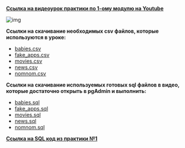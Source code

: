 [**Ссылка на видеоурок практики по 1-ому модулю на Youtube**](https://youtu.be/fPIbskdS4hc)

![img](https://github.com/Data-Learn/SQL-for-beginners/blob/main/SQL-101%20Modules/Module%201/Practice%20on%20Module%201/images/practice%201.png)

**Ccылки на скачивание необходимых csv файлов, которые используются в уроке:**<br>
 - [babies.csv](https://raw.githubusercontent.com/Data-Learn/SQL-for-beginners/main/SQL-101%20Modules/Module%201/Practice%20on%20Module%201/CSV%20%D1%84%D0%B0%D0%B9%D0%BB%D1%8B/babies.csv)
 - [fake_apps.csv](https://raw.githubusercontent.com/Data-Learn/SQL-for-beginners/main/SQL-101%20Modules/Module%201/Practice%20on%20Module%201/CSV%20%D1%84%D0%B0%D0%B9%D0%BB%D1%8B/fake_apps.csv)
 - [movies.csv](https://raw.githubusercontent.com/Data-Learn/SQL-for-beginners/main/SQL-101%20Modules/Module%201/Practice%20on%20Module%201/CSV%20%D1%84%D0%B0%D0%B9%D0%BB%D1%8B/movies.csv)
 - [news.csv](https://raw.githubusercontent.com/Data-Learn/SQL-for-beginners/main/SQL-101%20Modules/Module%201/Practice%20on%20Module%201/CSV%20%D1%84%D0%B0%D0%B9%D0%BB%D1%8B/news.csv)
 - [nomnom.csv](https://raw.githubusercontent.com/Data-Learn/SQL-for-beginners/main/SQL-101%20Modules/Module%201/Practice%20on%20Module%201/CSV%20%D1%84%D0%B0%D0%B9%D0%BB%D1%8B/nomnom.csv)

**Ccылки на скачивание используемых готовых sql файлов в видео, которые достаточно открыть в pgAdmin и выполнить:**
 - [babies.sql](https://raw.githubusercontent.com/Data-Learn/SQL-for-beginners/main/SQL-101%20Modules/Module%201/Practice%20on%20Module%201/SQL%20%D1%84%D0%B0%D0%B9%D0%BB%D1%8B/babies.sql)
 - [fake_apps.sql](https://raw.githubusercontent.com/Data-Learn/SQL-for-beginners/main/SQL-101%20Modules/Module%201/Practice%20on%20Module%201/SQL%20%D1%84%D0%B0%D0%B9%D0%BB%D1%8B/fake_apps.sql)
 - [movies.sql](https://raw.githubusercontent.com/Data-Learn/SQL-for-beginners/main/SQL-101%20Modules/Module%201/Practice%20on%20Module%201/SQL%20%D1%84%D0%B0%D0%B9%D0%BB%D1%8B/movies.sql)
 - [news.sql](https://raw.githubusercontent.com/Data-Learn/SQL-for-beginners/main/SQL-101%20Modules/Module%201/Practice%20on%20Module%201/SQL%20%D1%84%D0%B0%D0%B9%D0%BB%D1%8B/news.sql)
 - [nomnom.sql](https://raw.githubusercontent.com/Data-Learn/SQL-for-beginners/main/SQL-101%20Modules/Module%201/Practice%20on%20Module%201/SQL%20%D1%84%D0%B0%D0%B9%D0%BB%D1%8B/nomnom.sql)

[**Ссылка на SQL код из практики №1**](https://raw.githubusercontent.com/Data-Learn/SQL-for-beginners/main/SQL-101%20Modules/Module%201/Practice%20on%20Module%201/SQL%20%D1%84%D0%B0%D0%B9%D0%BB%D1%8B/SQL%20%D0%BA%D0%BE%D0%B4%20%D0%B8%D0%B7%20%D0%BF%D1%80%D0%B0%D0%BA%D1%82%D0%B8%D0%BA%D0%B8%20%E2%84%961.sql)

